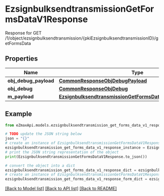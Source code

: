 # EzsignbulksendtransmissionGetFormsDataV1Response

Response for GET /1/object/ezsignbulksendtransmission/{pkiEzsignbulksendtransmissionID}/getFormsData

## Properties

Name | Type | Description | Notes
------------ | ------------- | ------------- | -------------
**obj_debug_payload** | [**CommonResponseObjDebugPayload**](CommonResponseObjDebugPayload.md) |  | 
**obj_debug** | [**CommonResponseObjDebug**](CommonResponseObjDebug.md) |  | [optional] 
**m_payload** | [**EzsignbulksendtransmissionGetFormsDataV1ResponseMPayload**](EzsignbulksendtransmissionGetFormsDataV1ResponseMPayload.md) |  | 

## Example

```python
from eZmaxApi.models.ezsignbulksendtransmission_get_forms_data_v1_response import EzsignbulksendtransmissionGetFormsDataV1Response

# TODO update the JSON string below
json = "{}"
# create an instance of EzsignbulksendtransmissionGetFormsDataV1Response from a JSON string
ezsignbulksendtransmission_get_forms_data_v1_response_instance = EzsignbulksendtransmissionGetFormsDataV1Response.from_json(json)
# print the JSON string representation of the object
print(EzsignbulksendtransmissionGetFormsDataV1Response.to_json())

# convert the object into a dict
ezsignbulksendtransmission_get_forms_data_v1_response_dict = ezsignbulksendtransmission_get_forms_data_v1_response_instance.to_dict()
# create an instance of EzsignbulksendtransmissionGetFormsDataV1Response from a dict
ezsignbulksendtransmission_get_forms_data_v1_response_form_dict = ezsignbulksendtransmission_get_forms_data_v1_response.from_dict(ezsignbulksendtransmission_get_forms_data_v1_response_dict)
```
[[Back to Model list]](../README.md#documentation-for-models) [[Back to API list]](../README.md#documentation-for-api-endpoints) [[Back to README]](../README.md)


